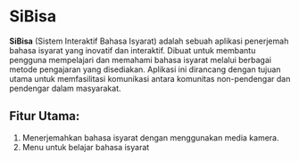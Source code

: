 # SiBisa
**SiBisa** (Sistem Interaktif Bahasa Isyarat) adalah sebuah aplikasi penerjemah bahasa isyarat yang inovatif dan interaktif. Dibuat untuk membantu pengguna mempelajari dan memahami bahasa isyarat melalui berbagai metode pengajaran yang disediakan. Aplikasi ini dirancang dengan tujuan utama untuk memfasilitasi komunikasi antara komunitas non-pendengar dan pendengar dalam masyarakat.

## Fitur Utama:
1. Menerjemahkan bahasa isyarat dengan menggunakan media kamera.
2. Menu untuk belajar bahasa isyarat
